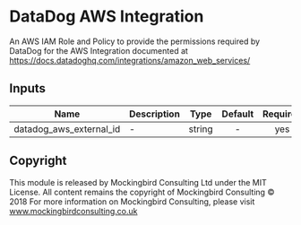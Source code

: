 # DataDog AWS Integration

An AWS IAM Role and Policy to provide the permissions required by DataDog for the AWS Integration documented at https://docs.datadoghq.com/integrations/amazon_web_services/

## Inputs

| Name | Description | Type | Default | Required |
|------|-------------|:----:|:-----:|:-----:|
| datadog\_aws\_external\_id | - | string | - | yes |

## Copyright

This module is released by Mockingbird Consulting Ltd under the MIT License.
All content remains the copyright of Mockingbird Consulting © 2018
For more information on Mockingbird Consulting, please visit www.mockingbirdconsulting.co.uk
